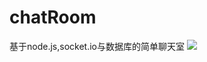 # chatRoom
基于node.js,socket.io与数据库的简单聊天室
![](https://github.com/bestCpTianHeLingSha/chatRoom/blob/master/screenshots/chatroom1.PNG)